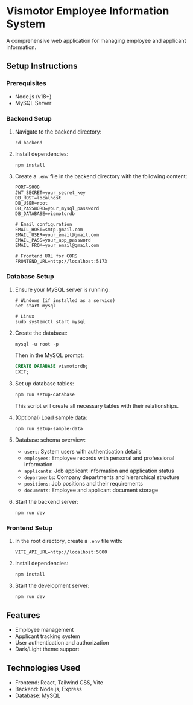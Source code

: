 # Vismotor Employee Information System

A comprehensive web application for managing employee and applicant information.

## Setup Instructions

### Prerequisites
- Node.js (v18+)
- MySQL Server

### Backend Setup
1. Navigate to the backend directory:
   ```
   cd backend
   ```

2. Install dependencies:
   ```
   npm install
   ```

3. Create a `.env` file in the backend directory with the following content:
   ```
   PORT=5000
   JWT_SECRET=your_secret_key
   DB_HOST=localhost
   DB_USER=root
   DB_PASSWORD=your_mysql_password
   DB_DATABASE=vismotordb
   
   # Email configuration
   EMAIL_HOST=smtp.gmail.com
   EMAIL_USER=your_email@gmail.com
   EMAIL_PASS=your_app_password
   EMAIL_FROM=your_email@gmail.com
   
   # Frontend URL for CORS
   FRONTEND_URL=http://localhost:5173
   ```

### Database Setup
1. Ensure your MySQL server is running:
   ```
   # Windows (if installed as a service)
   net start mysql

   # Linux
   sudo systemctl start mysql
   ```

2. Create the database:
   ```
   mysql -u root -p
   ```
   
   Then in the MySQL prompt:
   ```sql
   CREATE DATABASE vismotordb;
   EXIT;
   ```

3. Set up database tables:
   ```
   npm run setup-database
   ```
   This script will create all necessary tables with their relationships.

4. (Optional) Load sample data:
   ```
   npm run setup-sample-data
   ```

5. Database schema overview:
   - `users`: System users with authentication details
   - `employees`: Employee records with personal and professional information  
   - `applicants`: Job applicant information and application status
   - `departments`: Company departments and hierarchical structure
   - `positions`: Job positions and their requirements
   - `documents`: Employee and applicant document storage

6. Start the backend server:
   ```
   npm run dev
   ```

### Frontend Setup
1. In the root directory, create a `.env` file with:
   ```
   VITE_API_URL=http://localhost:5000
   ```

2. Install dependencies:
   ```
   npm install
   ```

3. Start the development server:
   ```
   npm run dev
   ```

## Features
- Employee management
- Applicant tracking system
- User authentication and authorization
- Dark/Light theme support

## Technologies Used
- Frontend: React, Tailwind CSS, Vite
- Backend: Node.js, Express
- Database: MySQL

